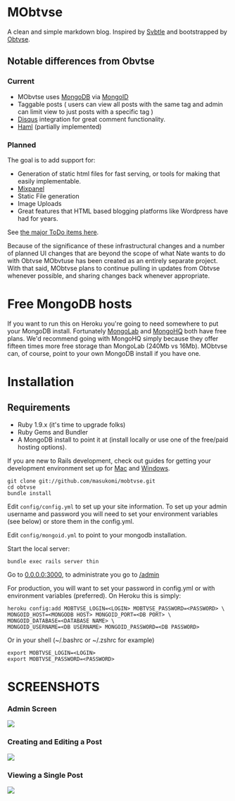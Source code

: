MObtvse
================
A clean and simple markdown blog.  Inspired by [Svbtle](http://svbtle.com) and bootstrapped by [Obtvse](https://github.com/NateW/obtvse). 

## Notable differences from Obvtse
### Current

* MObvtse uses [MongoDB](www.mongodb.org) via [MongoID](mongoid.org)
* Taggable posts ( users can view all posts with the same tag and admin can limit view to just posts with a specific tag )
* [Disqus](http://disqus.com) integration for great comment functionality.
* [Haml](http://haml-lang.com/) (partially implemented)

### Planned
The goal is to add support for:

* Generation of static html files for fast serving, or tools for making that easily implementable.
* [Mixpanel](http://mixpanel.com/)
* Static File generation
* Image Uploads
* Great features that HTML based blogging platforms like Wordpress have had for years.

See [the major ToDo items here](https://github.com/masukomi/mobtvse/blob/master/ToDo.mkdn).

Because of the significance of these infrastructural changes and a number of planned UI changes that are beyond the scope of what Nate wants to do with Obtvse MObvtuse has been created as an entirely separate project. With that said, MObtvse plans to continue pulling in updates from Obtvse whenever possible, and sharing changes back whenever appropriate. 

Free MongoDB hosts
==================
If you want to run this on Heroku you're going to need somewhere to put your MongoDB install. Fortunately [MongoLab](https://mongolab.com/home) and [MongoHQ](https://mongohq.com/home) both have free plans. We'd recommend going with MongoHQ simply because they offer fifteen times more free storage than MongoLab (240Mb vs 16Mb). MObtvse can, of course, point to your own MongoDB install if you have one. 


Installation
============

## Requirements
* Ruby 1.9.x (it's time to upgrade folks)
* Ruby Gems and Bundler 
* A MongoDB install to point it at (install locally or use one of the free/paid hosting options). 

If you are new to Rails development, check out guides for getting your development environment set up for [Mac](http://astonj.com/tech/setting-up-a-ruby-dev-enviroment-on-lion/) and [Windows](http://jelaniharris.com/2011/installing-ruby-on-rails-3-in-windows/).

    git clone git://github.com/masukomi/mobtvse.git
    cd obtvse
    bundle install

Edit `config/config.yml` to set up your site information.  To set up your admin username and password you will need to set your environment variables (see below) or store them in the config.yml. 

Edit `config/mongoid.yml` to point to your mongodb installation.

Start the local server:

    bundle exec rails server thin

Go to [0.0.0.0:3000](http://0.0.0.0:3000/), to administrate you go to [/admin](http://0.0.0.0:3000/admin)

For production, you will want to set your password in config.yml or with environment variables (preferred).  On Heroku this is simply:

    heroku config:add MOBTVSE_LOGIN=<LOGIN> MOBTVSE_PASSWORD=<PASSWORD> \
    MONGOID_HOST=<MONGODB HOST> MONGOID_PORT=<DB PORT> \
    MONGOID_DATABASE=<DATABASE NAME> \
    MONGOID_USERNAME=<DB USERNAME> MONGOID_PASSWORD=<DB PASSWORD>

Or in your shell (~/.bashrc or ~/.zshrc for example)

    export MOBTVSE_LOGIN=<LOGIN>
    export MOBTVSE_PASSWORD=<PASSWORD>


SCREENSHOTS
===========
### Admin Screen
![](http://mobtvse.com/images/mobtvse_admin_screen_500.jpg)

### Creating and Editing a Post
![](http://mobtvse.com/images/mobtvse_editing_a_post_500.jpg)

### Viewing a Single Post

![](http://mobtvse.com/images/mobtvse_single_post_500.jpg)
